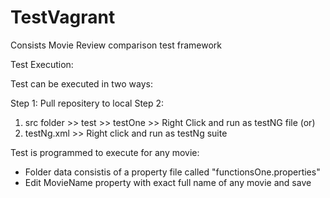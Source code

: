 # TestVagrant
Consists Movie Review comparison test framework

Test Execution:

Test can be executed in two ways:

Step 1: Pull repositery to local
Step 2: 

1. src folder >> test >> testOne >> Right Click and run as testNG file 
                      (or)
2. testNg.xml >> Right click and run as testNg suite

Test is programmed to execute for any movie:

- Folder data consistis of a property file called "functionsOne.properties"
- Edit MovieName property with exact full name of any movie and save
